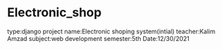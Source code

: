 # Electronic_shop
type:django project
name:Electronic shoping system(intial)
teacher:Kalim Amzad
subject:web development
semester:5th
Date:12/30/2021
